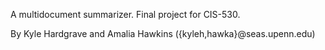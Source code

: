 A multidocument summarizer. Final project for CIS-530.

By Kyle Hardgrave and Amalia Hawkins ({kyleh,hawka}@seas.upenn.edu)
